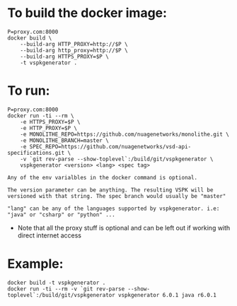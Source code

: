 # To build the docker image:
    P=proxy.com:8000
    docker build \
        --build-arg HTTP_PROXY=http://$P \
        --build-arg http_proxy=http://$P \
        --build-arg HTTPS_PROXY=$P \    
        -t vspkgenerator . 


# To run:
    P=proxy.com:8000
    docker run -ti --rm \
        -e HTTPS_PROXY=$P \
        -e HTTP_PROXY=$P \
        -e MONOLITHE_REPO=https://github.com/nuagenetworks/monolithe.git \
        -e MONOLITHE_BRANCH=master \
        -e SPEC_REPO=https://github.com/nuagenetworks/vsd-api-specifications.git \
        -v `git rev-parse --show-toplevel`:/build/git/vspkgenerator \
        vspkgenerator <version> <lang> <spec tag>

    Any of the env varialbles in the docker command is optional.

    The version parameter can be anything. The resulting VSPK will be
    versioned with that string. The spec branch would usually be "master"

    "lang" can be any of the languages supported by vspkgenerator. i.e: "java" or "csharp" or "python" ...

* Note that all the proxy stuff is optional and can be left out if working
  with direct internet access


# Example:
    docker build -t vspkgenerator .
    docker run -ti --rm -v `git rev-parse --show-toplevel`:/build/git/vspkgenerator vspkgenerator 6.0.1 java r6.0.1
